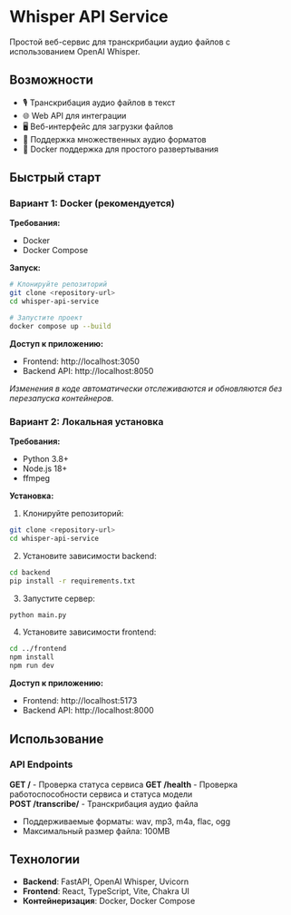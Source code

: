 # Whisper API Service

Простой веб-сервис для транскрибации аудио файлов с использованием OpenAI Whisper.

## Возможности

- 🎙️ Транскрибация аудио файлов в текст
- 🌐 Web API для интеграции
- 🖥️ Веб-интерфейс для загрузки файлов
- 📱 Поддержка множественных аудио форматов
- 🐳 Docker поддержка для простого развертывания

## Быстрый старт

### Вариант 1: Docker (рекомендуется)

**Требования:**
- Docker
- Docker Compose

**Запуск:**
```bash
# Клонируйте репозиторий
git clone <repository-url>
cd whisper-api-service

# Запустите проект
docker compose up --build
```

**Доступ к приложению:**
- Frontend: http://localhost:3050
- Backend API: http://localhost:8050

*Изменения в коде автоматически отслеживаются и обновляются без перезапуска контейнеров.*

### Вариант 2: Локальная установка

**Требования:**
- Python 3.8+
- Node.js 18+
- ffmpeg

**Установка:**

1. Клонируйте репозиторий:
```bash
git clone <repository-url>
cd whisper-api-service
```

2. Установите зависимости backend:
```bash
cd backend
pip install -r requirements.txt
```

3. Запустите сервер:
```bash
python main.py
```

4. Установите зависимости frontend:
```bash
cd ../frontend
npm install
npm run dev
```

**Доступ к приложению:**
- Frontend: http://localhost:5173
- Backend API: http://localhost:8000

## Использование

### API Endpoints

**GET /** - Проверка статуса сервиса
**GET /health** - Проверка работоспособности сервиса и статуса модели  
**POST /transcribe/** - Транскрибация аудио файла
- Поддерживаемые форматы: wav, mp3, m4a, flac, ogg
- Максимальный размер файла: 100MB


## Технологии

- **Backend**: FastAPI, OpenAI Whisper, Uvicorn
- **Frontend**: React, TypeScript, Vite, Chakra UI
- **Контейнеризация**: Docker, Docker Compose
